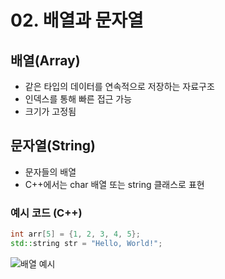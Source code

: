 # 02. 배열과 문자열

## 배열(Array)
- 같은 타입의 데이터를 연속적으로 저장하는 자료구조
- 인덱스를 통해 빠른 접근 가능
- 크기가 고정됨

## 문자열(String)
- 문자들의 배열
- C++에서는 char 배열 또는 string 클래스로 표현

### 예시 코드 (C++)
```cpp
int arr[5] = {1, 2, 3, 4, 5};
std::string str = "Hello, World!";
```

![배열 예시](https://upload.wikimedia.org/wikipedia/commons/3/3f/Array.png) 